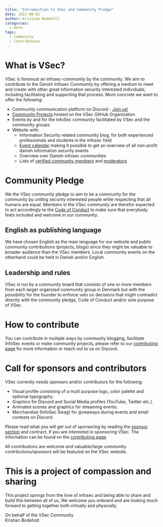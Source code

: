 ```yaml
---
title: "Introduction to VSec and Community Pledge"
date: 2021-06-01
author: Kristian Bodeholt
categories:
  - meta
tags:
  - Community
  - Contribution
---
```


# What is VSec?
VSec is foremost an infosec-community by the community. We aim to contribute to the Danish Infosec Community by offering a medium to meet and create with other great information security interested individuals, including facilitating and supporting that process. More concrete we want to offer the following:  

- Community communication platform on Discord - [Join us!](https://discord.gg/XCUja4Q)
- [Community Projects](https://vsec.dk/projects/) hosted on the VSec GitHub Organization
- Events by and for the InfoSec community facilitated by VSec and the community groups
- Website with:
  - Information Security related community blog, for both experienced professionals and students in the infosec field
  - [Event calendar](https://vsec.dk/events/) making it possible to get an overview of all non-profit danish information security events
  - Overview over Danish infosec communities
  - Lists of [verified community members](https://vsec.dk/members/) and [moderators](https://vsec.dk/moderators/)

# Community Pledge
We the VSec community pledge to aim to be a community for the community by uniting security interested people while respecting that all humans are equal. Members in the VSec community are therefor expected to act accordingly to the [Code of Conduct](https://vsec.dk/coc/) to make sure that everybody feels included and welcome in our community. 

## English as publishing language
We have chosen English as the main language for our website and public community contributions (projects, blogs) since they might be valuable to broader audience than the VSec members. Local community events on the otherhand could be held in Danish and/or English.

## Leadership and rules
VSec is run by a community board that consists of one or more members from each larger organized community group in Denmark but with the possibility for the founder to enforce veto on decisions that might contradict directly with the community pledge, Code of Conduct and/or sole purpose of VSec. 

# How to contribute
You can contribute in multiple ways by community blogging, facilitate InfoSec events or make community projects, please refer to our [contributing page](https://vsec.dk/contributing/) for more information or reach out to us on Discord.

# Call for sponsors and contributors
VSec currently needs sponsors and/or contributors for the following:
 - Visual profile consisting of a multi purpose logo, color palette and optional typography.
 - Graphics for Discord and Social Media profiles (YouTube, Twitter etc.).
 - Animated scenes and graphics for streaming events.
 - Merchandise (InfoSec Swag) for giveaways during events and small contests on Discord.

Please read what you will get out of sponsoring by reading the [sponsor section](https://vsec.dk/contributing/#sponsors---background) and contract, if you are interested in sponsoring VSec. The information can be found on the [contributing page](https://vsec.dk/contributing/).

All contributions are welcome and valuable/large community contributions/sponsors will be featured on the VSec website.

# This is a project of compassion and sharing
This project springs from the love of infosec and being able to share and build this between all of us, 
We welcome you onboard and are looking much forward to getting together both virtually and physically.

On behalf of the VSec Community  
Kristian Bodeholt

